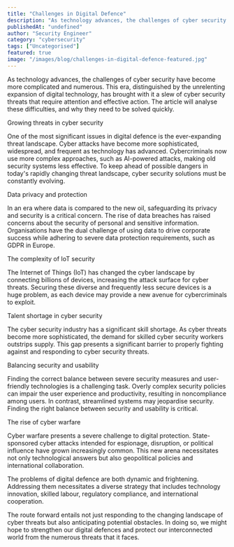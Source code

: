 ```yaml
---
title: "Challenges in Digital Defence"
description: "As technology advances, the challenges of cyber security have become more complicated and numerous. This era, distinguished by the unrelenting expansion of digi..."
publishedAt: "undefined"
author: "Security Engineer"
category: "cybersecurity"
tags: ["Uncategorised"]
featured: true
image: "/images/blog/challenges-in-digital-defence-featured.jpg"
---
```


As technology advances, the challenges of cyber security have become more complicated and numerous. This era, distinguished by the unrelenting expansion of digital technology, has brought with it a slew of cyber security threats that require attention and effective action. The article will analyse these difficulties, and why they need to be solved quickly.

Growing threats in cyber security

One of the most significant issues in digital defence is the ever-expanding threat landscape. Cyber attacks have become more sophisticated, widespread, and frequent as technology has advanced. Cybercriminals now use more complex approaches, such as AI-powered attacks, making old security systems less effective. To keep ahead of possible dangers in today's rapidly changing threat landscape, cyber security solutions must be constantly evolving.

Data privacy and protection

In an era where data is compared to the new oil, safeguarding its privacy and security is a critical concern. The rise of data breaches has raised concerns about the security of personal and sensitive information. Organisations have the dual challenge of using data to drive corporate success while adhering to severe data protection requirements, such as GDPR in Europe.

The complexity of IoT security

The Internet of Things (IoT) has changed the cyber landscape by connecting billions of devices, increasing the attack surface for cyber threats. Securing these diverse and frequently less secure devices is a huge problem, as each device may provide a new avenue for cybercriminals to exploit.

Talent shortage in cyber security

The cyber security industry has a significant skill shortage. As cyber threats become more sophisticated, the demand for skilled cyber security workers outstrips supply. This gap presents a significant barrier to properly fighting against and responding to cyber security threats.

Balancing security and usability

Finding the correct balance between severe security measures and user-friendly technologies is a challenging task. Overly complex security policies can impair the user experience and productivity, resulting in noncompliance among users. In contrast, streamlined systems may jeopardise security. Finding the right balance between security and usability is critical.

The rise of cyber warfare

Cyber warfare presents a severe challenge to digital protection. State-sponsored cyber attacks intended for espionage, disruption, or political influence have grown increasingly common. This new arena necessitates not only technological answers but also geopolitical policies and international collaboration.

The problems of digital defence are both dynamic and frightening. Addressing them necessitates a diverse strategy that includes technology innovation, skilled labour, regulatory compliance, and international cooperation. 

The route forward entails not just responding to the changing landscape of cyber threats but also anticipating potential obstacles. In doing so, we might hope to strengthen our digital defences and protect our interconnected world from the numerous threats that it faces.

